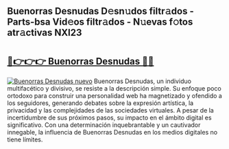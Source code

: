## Buenorras Desnudas D𝚎sn𝚞dos filtr𝚊dos - Parts-bsa Vid𝚎os filtr𝚊dos - N𝚞evas f𝚘tos atr𝚊ctivas NXl23

# <h2><a href="http://mb6hoeo.tromn.icu/?c=Buenorras+Desnudas">🔗👉👉👉 Buenorras Desnudas 🔗🔗</a></h2>

[![Buenorras Desnudas nuevo](https://i.imgur.com/pEAQMta.gif)](http://mb6hoeo.tromn.icu/?c=Buenorras+Desnudas)
Buenorras Desnudas, un individuo multifacético y divisivo, se resiste a la descripción simple. Su enfoque poco ortodoxo para construir una personalidad web ha magnetizado y ofendido a los seguidores, generando debates sobre la expresión artística, la privacidad y las complejidades de las sociedades virtuales. A pesar de la incertidumbre de sus próximos pasos, su impacto en el ámbito digital es significativo. Con una determinación inquebrantable y un cautivador innegable, la influencia de Buenorras Desnudas en los medios digitales no tiene límites.
